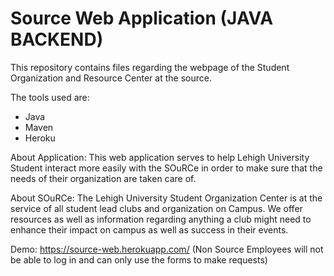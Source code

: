 # Source Web Application (JAVA BACKEND)

This repository contains files regarding the webpage of the Student Organization and Resource Center 
at the source.

The tools used are:
- Java
- Maven 
- Heroku

About Application:
  This web application serves to help Lehigh University Student interact more easily with the SOuRCe in order to make sure that the needs of their organization are taken care of.
  
About SOuRCe:
  The Lehigh University Student Organization Center is at the service of all student lead clubs and organization on Campus. We offer resources as well as information regarding anything a club might need to enhance their impact on campus as well as success in their events. 

Demo:
https://source-web.herokuapp.com/ (Non Source Employees will not be able to log in and can only use the forms to make requests)
